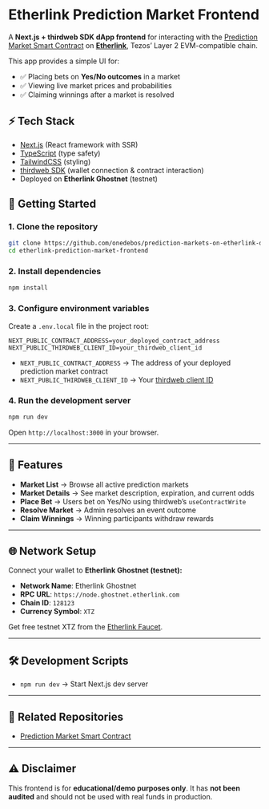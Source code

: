 
# Etherlink Prediction Market Frontend

A **Next.js + thirdweb SDK dApp frontend** for interacting with the [Prediction Market Smart Contract](https://github.com/onedebos/etherlink-prediction-market-contract) on [**Etherlink**](https://etherlink.com), Tezos’ Layer 2 EVM-compatible chain.  

This app provides a simple UI for:  
- ✅ Placing bets on **Yes/No outcomes** in a market
- ✅ Viewing live market prices and probabilities  
- ✅ Claiming winnings after a market is resolved  

## ⚡ Tech Stack

- [Next.js](https://nextjs.org/) (React framework with SSR)  
- [TypeScript](https://www.typescriptlang.org/) (type safety)  
- [TailwindCSS](https://tailwindcss.com/) (styling)  
- [thirdweb SDK](https://portal.thirdweb.com/) (wallet connection & contract interaction)  
- Deployed on **Etherlink Ghostnet** (testnet)  

## 🚀 Getting Started

### 1. Clone the repository
```bash
git clone https://github.com/onedebos/prediction-markets-on-etherlink-demo
cd etherlink-prediction-market-frontend
````

### 2. Install dependencies

```bash
npm install
```

### 3. Configure environment variables

Create a `.env.local` file in the project root:

```
NEXT_PUBLIC_CONTRACT_ADDRESS=your_deployed_contract_address
NEXT_PUBLIC_THIRDWEB_CLIENT_ID=your_thirdweb_client_id

```

* `NEXT_PUBLIC_CONTRACT_ADDRESS` → The address of your deployed prediction market contract
* `NEXT_PUBLIC_THIRDWEB_CLIENT_ID` → Your [thirdweb client ID](https://portal.thirdweb.com/dashboard)

### 4. Run the development server

```bash
npm run dev
```

Open `http://localhost:3000` in your browser.

---

## 📖 Features

* **Market List** → Browse all active prediction markets
* **Market Details** → See market description, expiration, and current odds
* **Place Bet** → Users bet on Yes/No using thirdweb’s `useContractWrite`
* **Resolve Market** → Admin resolves an event outcome
* **Claim Winnings** → Winning participants withdraw rewards

---

## 🌐 Network Setup

Connect your wallet to **Etherlink Ghostnet (testnet):**

* **Network Name**: Etherlink Ghostnet
* **RPC URL**: `https://node.ghostnet.etherlink.com`
* **Chain ID**: `128123`
* **Currency Symbol**: `XTZ`

Get free testnet XTZ from the [Etherlink Faucet](https://faucet.etherlink.com/).

---

## 🛠 Development Scripts

* `npm run dev` → Start Next.js dev server

---

## 🔗 Related Repositories

* [Prediction Market Smart Contract](https://github.com/onedebos/etherlink-prediction-market-contract)

---

## ⚠️ Disclaimer

This frontend is for **educational/demo purposes only**.
It has **not been audited** and should not be used with real funds in production.